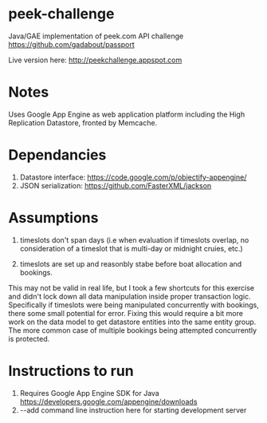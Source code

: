 peek-challenge
==============

Java/GAE implementation of peek.com API challenge https://github.com/gadabout/passport

Live version here: http://peekchallenge.appspot.com

Notes
===========
Uses Google App Engine as web application platform including the High Replication Datastore, fronted by Memcache. 

Dependancies
==============================
1. Datastore interface: https://code.google.com/p/objectify-appengine/
2. JSON serialization: https://github.com/FasterXML/jackson

Assumptions
===========
1. timeslots don't span days (i.e when evaluation if timeslots overlap, no consideration of a timeslot that is multi-day or midnight cruies, etc.)

2. timeslots are set up and reasonbly stabe before boat allocation and bookings. 

This may not be valid in real life, but I took a few shortcuts for this exercise and didn't lock down all data manipulation inside proper transaction logic. Specifically if timeslots were being manipulated concurrently with bookings, there some small potential for error. Fixing this would require a bit more work on the data model to get datastore entities into the same entity group. The more common case of multiple bookings being attempted concurrently is protected.



Instructions to run
==================

1. Requires Google App Engine SDK for Java https://developers.google.com/appengine/downloads
2. --add command line instruction here for starting development server
